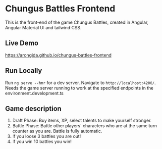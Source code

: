 # Chungus Battles Frontend

This is the front-end of the game Chungus Battles, created in Angular, Angular Material UI and tailwind CSS.

## Live Demo
https://arongida.github.io/chungus-battles-frontend

## Run Locally

Run `ng serve --hmr` for a dev server. Navigate to `http://localhost:4200/`. Needs the game server running to work at the specified endpoints in the environment.development.ts

## Game description

1. Draft Phase: Buy items, XP, select talents to make yourself stronger.
2. Battle Phase: Battle other players' characters who are at the same turn counter as you are. Battle is fully automatic.
3. If you loose 3 battles you are out!
4. If you win 10 battles you win!
